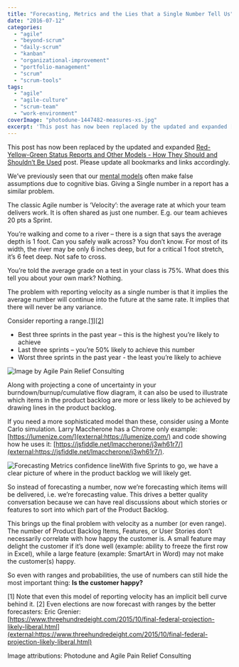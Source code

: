 ```yaml
---
title: "Forecasting, Metrics and the Lies that a Single Number Tell Us"
date: "2016-07-12"
categories: 
  - "agile"
  - "beyond-scrum"
  - "daily-scrum"
  - "kanban"
  - "organizational-improvement"
  - "portfolio-management"
  - "scrum"
  - "scrum-tools"
tags: 
  - "agile"
  - "agile-culture"
  - "scrum-team"
  - "work-environment"
coverImage: "photodune-1447482-measures-xs.jpg"
excerpt: 'This post has now been replaced by the updated and expanded [Red-Yellow-Green Status'
---
```


This post has now been replaced by the updated and expanded [Red-Yellow-Green Status Reports and Other Models - How They Should and Shouldn’t Be Used](/blog/red-yellow-green-or-rygrag-reports-how-they-hide-the-truth) post. Please update all bookmarks and links accordingly.

We’ve previously seen that our [mental models](/blog/bell-curves-and-measuring-badly) often make false assumptions due to cognitive bias. Giving a Single number in a report has a similar problem.

The classic Agile number is ‘Velocity’: the average rate at which your team delivers work. It is often shared as just one number. E.g. our team achieves 20 pts a Sprint.

You’re walking and come to a river – there is a sign that says the average depth is 1 foot. Can you safely walk across? You don’t know. For most of its width, the river may be only 6 inches deep, but for a critical 1 foot stretch, it’s 6 feet deep. Not safe to cross.

You’re told the average grade on a test in your class is 75%. What does this tell you about your own mark? Nothing.

The problem with reporting velocity as a single number is that it implies the average number will continue into the future at the same rate. It implies that there will never be any variance.

Consider reporting a range.[\[1\]](#footnotes)[\[2\]](#footnotes)

- Best three sprints in the past year – this is the highest you’re likely to achieve
- Last three sprints – you’re 50% likely to achieve this number
- Worst three sprints in the past year - the least you’re likely to achieve

![Image by Agile Pain Relief Consulting](src/content/blog/forecasting-metrics-and-the-lies-that-a-single-number-tell-us/images/Forecasting-Metrics-burndown-e1468266364183.jpg)

Along with projecting a cone of uncertainty in your burndown/burnup/cumulative flow diagram, it can also be used to illustrate which items in the product backlog are more or less likely to be achieved by drawing lines in the product backlog.

If you need a more sophisticated model than these, consider using a Monte Carlo simulation. Larry Maccherone has a Chrome only example: [https://lumenize.com/](external:https://lumenize.com/) and code showing how he uses it: [https://jsfiddle.net/lmaccherone/j3wh61r7/](external:https://jsfiddle.net/lmaccherone/j3wh61r7/).

![Forecasting Metrics confidence line](src/content/blog/forecasting-metrics-and-the-lies-that-a-single-number-tell-us/images/Forecasting-Metrics-confidence-line.jpg)With five Sprints to go, we have a clear picture of where in the product backlog we will likely get.

So instead of forecasting a number, now we’re forecasting which items will be delivered, i.e. we’re forecasting value. This drives a better quality conversation because we can have real discussions about which stories or features to sort into which part of the Product Backlog.

This brings up the final problem with velocity as a number (or even range). The number of Product Backlog Items, Features, or User Stories don’t necessarily correlate with how happy the customer is. A small feature may delight the customer if it’s done well (example: ability to freeze the first row in Excel), while a large feature (example: SmartArt in Word) may not make the customer(s) happy.

So even with ranges and probabilities, the use of numbers can still hide the most important thing: **Is the customer happy?**

\[1\] Note that even this model of reporting velocity has an implicit bell curve behind it. \[2\] Even elections are now forecast with ranges by the better forecasters: Eric Grenier: [https://www.threehundredeight.com/2015/10/final-federal-projection-likely-liberal.html](external:https://www.threehundredeight.com/2015/10/final-federal-projection-likely-liberal.html)

Image attributions: Photodune and Agile Pain Relief Consulting
